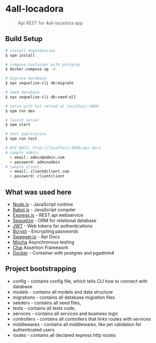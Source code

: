 
# 4all-locadora
> Api REST for 4all-locadora app

## Build Setup

``` bash
# install dependencies
$ npm install

# compose container with postgres
$ docker-compose up -d

# migrate database
$ npx sequelize-cli db:migrate

# seed database
$ npx sequelize-cli db:seed:all

# serve with hot reload at localhost:4000
$ npm run dev

# launch server
$ npm start

# test application
$ npm run test

# API DOCS: http://localhost:4000/api-docs
# sample admin:
  > email: admin@admin.com
  > password: adminadmin
# sample client:
  > email: client@client.com
  > password: clientclient
```

## What was used here
- [Node.js](https://nodejs.org/api/) - JavaScript runtime
- [Babel.js](https://babeljs.io) -  JavaScript compiler
- [Express.js](http://expressjs.com/pt-br/api.html) - REST api webservice 
- [Sequelize](https://sequelize.org/) - ORM for relational database
- [JWT](https://jwt.io/) - Web tokens for authentications
- [Bcrypt](https://www.npmjs.com/package/bcrypt) - Encrypting passwords
- [Swagger.io](https://swagger.io/docs/specification/about/) - Api Docs
- [Mocha](https://mochajs.org) Asynchronous testing
- [Chai](https://www.chaijs.com/) Assertion Framework
- [Docker](https://www.docker.com/) - Container with postgres and pgadmin4


## Project bootstrapping

- config - contains config file, which tells CLI how to connect with database
- models - contains all models and data structure
- migrations - contains all database migration files
- seeders - contains all seed files,
- tests - contains all tests code,
- services - contains all services and business logic
- controllers - contains all controllers that links routes with services
- middlewares - contains all middlewares, like jwt validation for authenticated users
- routes - contains all declared express http routes
